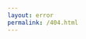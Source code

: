 ```yaml
---
layout: error
permalink: /404.html
---
```

<body onload="callGoogleScript(window.location.pathname.slice(1));">

<script>
function callGoogleScript(para) {
if(isNaN(para))
{
	console.log("its text");	
	return;
}else{
var url = "https://script.google.com/macros/s/AKfycbwQt4QiNTg8RjaAVd4KHZ_yClTbzgrvF34FZIIgEmIb8yGSHn8/exec?callback=loadData&id=1ZrGx_JUs8avZ3yT5nRf1eDI7pUl1PiP2Xrrlc0IGyuw&sheet=Sheet1&num="+ window.location.pathname.slice(1);
// Make an AJAX call to Google Script
var request = jQuery.ajax({
      crossDomain: true,
      url: url,
      method: "GET",
      dataType: "jsonp"
    });
  }
 
 // print the returned data from jsonp
  function loadData(e) {
  //console.log(e);
  try {
  var rows= e;
         for (var i = 1; i < rows.length; i++) {
	   $("#main").append(rows[i]+"<br>");
	window.location.assign(rows[2]);
	 }
	}catch(err) {
        $("#main").html("<h1> Hmm..!:no_mouth: :anguished: :confused:</h1><p>Looks like that link doesn't exist in this realm.<br>If you are trying to build a new page, request for your own at :e-mail: <a href='mailto:sam@orthosam.com'>sam@orthosam.com</a>.");
}	}
}
  </script>
<script src="https://ajax.googleapis.com/ajax/libs/jquery/3.3.1/jquery.min.js"></script>
